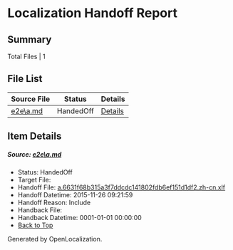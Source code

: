 # <a name='report-top'></a> Localization Handoff Report

## Summary
 Total Files | 1

## File List
 Source File | Status | Details 
 ----------- | ------ | ------- 
 [e2e\a.md](https://github.com/OpenLocalizationTest/oltest/blob/3fff9ce1b5ce366211fc1352931ea8a3c5c786cc/e2e/a.md) | HandedOff | [Details](#31a3b5b445067a22b059f4b4957b52f974b544e31)

## Item Details
##### <a name='31a3b5b445067a22b059f4b4957b52f974b544e31'></a> Source: [e2e\a.md](https://github.com/OpenLocalizationTest/oltest/blob/3fff9ce1b5ce366211fc1352931ea8a3c5c786cc/e2e/a.md)
* Status: HandedOff
* Target File: 
* Handoff File: [a.6631f68b315a3f7ddcdc141802fdb6ef151d1df2.zh-cn.xlf](https://github.com/OpenLocalizationTestOrg/olhandoff/blob/534f16a6668d02629915d4bd42fe31cc4a411409/ol-handoff/OpenLocalizationTestOrg/oltest.zh-cn/yanz/a.6631f68b315a3f7ddcdc141802fdb6ef151d1df2.zh-cn.xlf)
* Handoff Datetime: 2015-11-26 09:21:59
* Handoff Reason: Include
* Handback File: 
* Handback Datetime: 0001-01-01 00:00:00
* [Back to Top](#report-top)


Generated by OpenLocalization.
